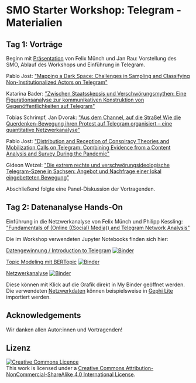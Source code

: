 # SMO Starter Workshop: Telegram - Materialien

## Tag 1: Vorträge

Beginn mit [Präsentation](https://docs.google.com/presentation/d/1fwsriyuacwXxemQi64hkIPAjBvvJpwGA4Zo3FYZOlU8/edit#slide=id.g2b1dd87b1b1_0_14) von Felix Münch und Jan Rau: Vorstellung des SMO, Ablauf des Workshops und Einführung in Telegram. 

Pablo Jost: ["Mapping a Dark Space: Challenges in Sampling and Classifying Non-Institutionalized Actors on Telegram"](https://github.com/Leibniz-HBI/telegram-workshop/blob/materials/Vortrag_Telegram_Sampling_20240120.pdf)

Katarina Bader: ["Zwischen Staatsskepsis und Verschwörungsmythen: Eine Figurationsanalyse zur kommunikativen Konstruktion von Gegenöffentlichkeiten auf Telegram"](https://github.com/Leibniz-HBI/telegram-workshop/tree/main)

Tobias Schrimpf, Jan Dvorak: ["Aus dem Channel, auf die Straße! Wie die Querdenken-Bewegung ihren Protest auf Telegram organisiert – eine quantitative Netzwerkanalyse"](https://github.com/Leibniz-HBI/telegram-workshop/blob/materials/Telegram_Pr%C3%A4sentation.pdf)

Pablo Jost: ["Distribution and Reception of Conspiracy Theories and Mobilization Calls on Telegram: Combining Evidence from a Content Analysis and Survey During the Pandemic"](https://github.com/Leibniz-HBI/telegram-workshop/blob/materials/Vortrag_Telegram_verschwo%CC%88rung.pdf)

Gideon Wetzel: ["Die extrem rechte und verschwörungsideologische Telegram-Szene in Sachsen: Angebot und Nachfrage einer lokal eingebetteten Bewegung"](https://github.com/Leibniz-HBI/telegram-workshop/tree/main)

Abschließend folgte eine Panel-Diskussion der Vortragenden. 

## Tag 2: Datenanalyse Hands-On

Einführung in die Netzwerkanalyse von Felix Münch und Philipp Kessling: ["Fundamentals of (Online ((Social) Media)) and Telegram Network Analysis"](https://leibniz-hbi.github.io/telegram-workshop/01_fundamentals_of_network_science)

Die im Workshop verwendeten Jupyter Notebooks finden sich hier:

[Datengewinnung / Introduction to Telegram](https://github.com/Leibniz-HBI/telegram-workshop/blob/materials/notebooks/01-introduction.ipynb) [![Binder](https://mybinder.org/badge_logo.svg)](https://mybinder.org/v2/gh/Leibniz-HBI/telegram-workshop/HEAD)

[Topic Modeling mit BERTopic](https://github.com/Leibniz-HBI/telegram-workshop-bertopic/blob/main/BERTopic_Workshop.ipynb) [![Binder](https://mybinder.org/badge_logo.svg)](https://mybinder.org/v2/gh/Leibniz-HBI/telegram-workshop-bertopic/HEAD)

[Netzwerkanalyse](https://github.com/Leibniz-HBI/telegram-workshop/blob/materials/notebooks/02-build-network.ipynb) [![Binder](https://mybinder.org/badge_logo.svg)](https://mybinder.org/v2/gh/Leibniz-HBI/telegram-workshop/HEAD)

Diese können mit Klick auf die Grafik direkt in My Binder geöffnet werden. Die verwendeten [Netzwerkdaten](https://gist.github.com/FlxVctr/d0b7f67500da618334e5d2e725d0d16a) können beispielsweise in [Gephi Lite](https://gephi.org/gephi-lite/) importiert werden. 


## Acknowledgements

Wir danken allen Autor:innen und Vortragenden!

## Lizenz

<a rel="license" href="http://creativecommons.org/licenses/by-nc-sa/4.0/"><img alt="Creative Commons Licence" style="border-width:0" src="https://i.creativecommons.org/l/by-nc-sa/4.0/88x31.png" /></a><br />This work is licensed under a <a rel="license" href="http://creativecommons.org/licenses/by-nc-sa/4.0/">Creative Commons Attribution-NonCommercial-ShareAlike 4.0 International License</a>.
